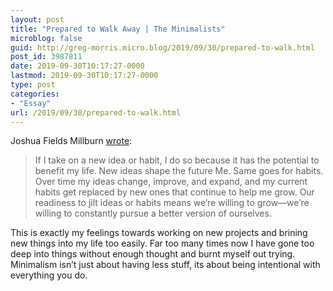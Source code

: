 ```yaml
---
layout: post
title: "Prepared to Walk Away | The Minimalists"
microblog: false
guid: http://greg-morris.micro.blog/2019/09/30/prepared-to-walk.html
post_id: 3987811
date: 2019-09-30T10:17:27-0000
lastmod: 2019-09-30T10:17:27-0000
type: post
categories:
- "Essay"
url: /2019/09/30/prepared-to-walk.html
---
```

<!--kg-card-begin: html--><p><!--kg-card-begin: html--></p>
<p><span class="author vcard"><span class="fn">Joshua Fields Millburn <a href="https://www.theminimalists.com/walk-away/">wrote</a>:</span></span></p>
<blockquote><p>If I take on a new idea or habit, I do so because it has the potential to benefit my life. New ideas shape the future Me. Same goes for habits. Over time my ideas change, improve, and expand, and my current habits get replaced by new ones that continue to help me grow. Our readiness to jilt ideas or habits means we’re willing to grow—we’re willing to constantly pursue a better version of ourselves.</p></blockquote>
<p>This is exactly my feelings towards working on new projects and brining new things into my life too easily. Far too many times now I have gone too deep into things without enough thought and burnt myself out trying. Minimalism isn’t just about having less stuff, its about being intentional with everything you do.</p>
<p><!--kg-card-end: html--></p>
<!--kg-card-end: html-->

